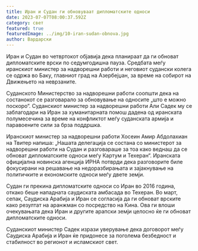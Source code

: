 ```yaml
---
title: Иран и Судан ги обновуваат дипломатските односи
date: 2023-07-07T08:00:37.592Z
category: свет
featured: true
featuredImage: ../img/10-iran-sudan-obnova.jpg
author: Вардарски
---
```

Иран и Судан во четвртокот објавија дека планираат да ги обноват дипломатските врски по седумгодишна пауза. Средбата меѓу иранскиот министер за надворешни работи и неговиот судански колега се одржа во Баку, главниот град на Азербејџан, за време на собирот на Движењето на неврзаните.

Суданското Министерство за надворешни работи соопшти дека на состанокот се разговарало за обновување на односите „што е можно поскоро“. Суданскиот министер за надворешни работи Али Садек му се заблагодари на Иран за хуманитарната помош дадена од иранската полумесечина за време на конфликтот меѓу суданската армија и паравоените сили за брза поддршка.

Иранскиот министер за надворешни работи Хосеин Амир Абдолахиан на Твитер напиша: „Нашата делегација се состана со министерот за надворешни работи на Судан и разговараше за тоа како веднаш да се обноват дипломатските односи меѓу Картум и Техеран“. Иранската официјална новинска агенција ИРНА потврди дека разговорите биле фокусирани на решавање на недоразбирањата и зајакнување на политичките и економските односи меѓу двете земји.

Судан ги прекина дипломатските односи со Иран во 2016 година, откако беше нападната саудиската амбасада во Техеран. Во март, сепак, Саудиска Арабија и Иран се согласија да ги обноват врските како резултат на аранжман со посредство на Кина. Ова ги влоши очекувањата дека Иран и другите арапски земји целосно ќе ги обноват дипломатските односи.

Суданскиот министер Садек изрази уверување дека договорот меѓу Саудиска Арабија и Иран ќе придонесе за поголема безбедност и стабилност во регионот и исламскиот свет.